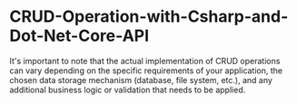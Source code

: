# CRUD-Operation-with-Csharp-and-Dot-Net-Core-API
It's important to note that the actual implementation of CRUD operations can vary depending on the specific requirements of your application, the chosen data storage mechanism (database, file system, etc.), and any additional business logic or validation that needs to be applied.

